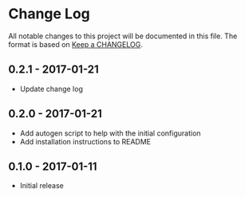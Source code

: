 # Change Log
All notable changes to this project will be documented in this file.
The format is based on [Keep a CHANGELOG](http://keepachangelog.com/).

## 0.2.1 - 2017-01-21
- Update change log

## 0.2.0 - 2017-01-21
- Add autogen script to help with the initial configuration 
- Add installation instructions to README

## 0.1.0 - 2017-01-11
- Initial release
